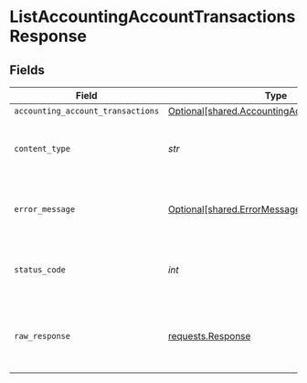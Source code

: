 # ListAccountingAccountTransactionsResponse


## Fields

| Field                                                                                                  | Type                                                                                                   | Required                                                                                               | Description                                                                                            |
| ------------------------------------------------------------------------------------------------------ | ------------------------------------------------------------------------------------------------------ | ------------------------------------------------------------------------------------------------------ | ------------------------------------------------------------------------------------------------------ |
| `accounting_account_transactions`                                                                      | [Optional[shared.AccountingAccountTransactions]](../../models/shared/accountingaccounttransactions.md) | :heavy_minus_sign:                                                                                     | Success                                                                                                |
| `content_type`                                                                                         | *str*                                                                                                  | :heavy_check_mark:                                                                                     | HTTP response content type for this operation                                                          |
| `error_message`                                                                                        | [Optional[shared.ErrorMessage]](../../models/shared/errormessage.md)                                   | :heavy_minus_sign:                                                                                     | Your `query` parameter was not correctly formed                                                        |
| `status_code`                                                                                          | *int*                                                                                                  | :heavy_check_mark:                                                                                     | HTTP response status code for this operation                                                           |
| `raw_response`                                                                                         | [requests.Response](https://requests.readthedocs.io/en/latest/api/#requests.Response)                  | :heavy_minus_sign:                                                                                     | Raw HTTP response; suitable for custom response parsing                                                |